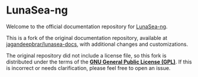 # LunaSea-ng

Welcome to the official documentation repository for <a href="https://github.com/LunaSea-ng/LunaSea-ng" target="_blank" rel="noopener noreferrer">LunaSea-ng</a>.

This is a fork of the original documentation repository, available at
<a href="https://github.com/jagandeepbrar/lunasea/tree/master/lunasea-docs" target="_blank" rel="noopener noreferrer">jagandeepbrar/lunasea-docs</a>, with additional changes and customizations.

The original repository did not include a license file, so this fork is distributed under the terms of the 
<a href="https://github.com/LunaSea-ng/docs/blob/master/LICENSE.md" target="_blank" rel="noopener noreferrer"><strong>GNU General Public License (GPL)</strong></a>. 
If this is incorrect or needs clarification, please feel free to open an issue.
